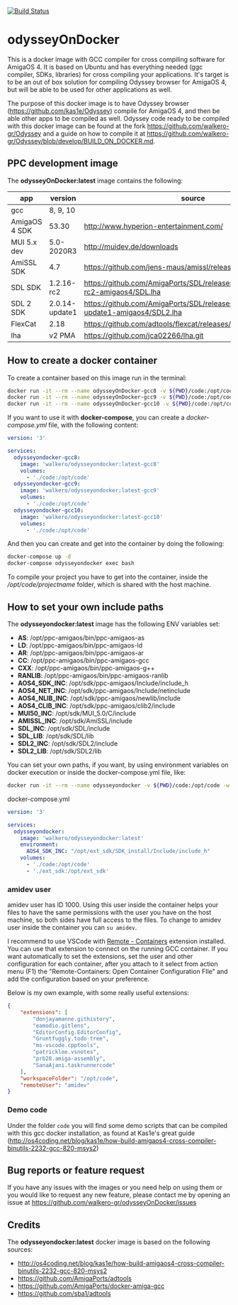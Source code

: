 [![Build Status](https://drone-gh.intercube.gr/api/badges/walkero-gr/odysseyOnDocker/status.svg)](https://drone-gh.intercube.gr/walkero-gr/odysseyOnDocker)

# odysseyOnDocker
This is a docker image with GCC compiler for cross compiling software for AmigaOS 4. It is based on Ubuntu and has everything needed (ggc compiler, SDKs, libraries) for cross compiling your applications. It's target is to be an out of box solution for compiling Odyssey browser for AmigaOS 4, but will be able to be used for other applications as well.

The purpose of this docker image is to have Odyssey browser (https://github.com/kas1e/Odyssey) compile for AmigaOS 4, and then be able other apps to be compiled as well. Odyssey code ready to be compiled with this docker image can be found at the fork https://github.com/walkero-gr/Odyssey and a guide on how to compile it at https://github.com/walkero-gr/Odyssey/blob/develop/BUILD_ON_DOCKER.md.

## PPC development image
The **odysseyOnDocker:latest** image contains the following:

| app               | version                        | source
|-------------------|--------------------------------|-----------------------------------|
| gcc               | 8, 9, 10                       |
| AmigaOS 4 SDK     | 53.30                          | http://www.hyperion-entertainment.com/
| MUI 5.x dev       | 5.0-2020R3                     | http://muidev.de/downloads
| AmiSSL SDK        | 4.7                            | https://github.com/jens-maus/amissl/releases/tag/4.7
| SDL SDK           | 1.2.16-rc2                     | https://github.com/AmigaPorts/SDL/releases/download/v1.2.16-rc2-amigaos4/SDL.lha
| SDL 2 SDK         | 2.0.14-update1                 | https://github.com/AmigaPorts/SDL/releases/download/v2.0.14-update1-amigaos4/SDL2.lha
| FlexCat           | 2.18                           | https://github.com/adtools/flexcat/releases/tag/2.18
| lha               | v2 PMA                         | https://github.com/jca02266/lha.git

## How to create a docker container

To create a container based on this image run in the terminal:

```bash
docker run -it --rm --name odysseyOnDocker-gcc8 -v ${PWD}/code:/opt/code -w /opt/code walkero/odysseyondocker:latest-gcc8 /bin/bash
docker run -it --rm --name odysseyOnDocker-gcc9 -v ${PWD}/code:/opt/code -w /opt/code walkero/odysseyondocker:latest-gcc9 /bin/bash
docker run -it --rm --name odysseyOnDocker-gcc10 -v ${PWD}/code:/opt/code -w /opt/code walkero/odysseyondocker:latest-gcc10 /bin/bash
```

If you want to use it with **docker-compose**, you can create a *docker-compose.yml* file, with the following content:

```yaml
version: '3'

services:
  odysseyondocker-gcc8:
    image: 'walkero/odysseyondocker:latest-gcc8'
    volumes:
      - './code:/opt/code'
  odysseyondocker-gcc9:
    image: 'walkero/odysseyondocker:latest-gcc9'
    volumes:
      - './code:/opt/code'
  odysseyondocker-gcc10:
    image: 'walkero/odysseyondocker:latest-gcc10'
    volumes:
      - './code:/opt/code'
```

And then you can create and get into the container by doing the following:
```bash
docker-compose up -d
docker-compose odysseyondocker exec bash
```

To compile your project you have to get into the container, inside the */opt/code/projectname* folder, which is shared with the host machine.

## How to set your own include paths

The **odysseyondocker:latest** image has the following ENV variables set:

* **AS**: /opt/ppc-amigaos/bin/ppc-amigaos-as
* **LD**: /opt/ppc-amigaos/bin/ppc-amigaos-ld
* **AR**: /opt/ppc-amigaos/bin/ppc-amigaos-ar
* **CC**: /opt/ppc-amigaos/bin/ppc-amigaos-gcc
* **CXX**: /opt/ppc-amigaos/bin/ppc-amigaos-g++
* **RANLIB**: /opt/ppc-amigaos/bin/ppc-amigaos-ranlib
* **AOS4_SDK_INC**: /opt/sdk/ppc-amigaos/Include/include_h
* **AOS4_NET_INC**: /opt/sdk/ppc-amigaos/Include/netinclude
* **AOS4_NLIB_INC**: /opt/sdk/ppc-amigaos/newlib/include
* **AOS4_CLIB_INC**: /opt/sdk/ppc-amigaos/clib2/include
* **MUI50_INC**: /opt/sdk/MUI_5.0/C/include
* **AMISSL_INC**: /opt/sdk/AmiSSL/include
* **SDL_INC**: /opt/sdk/SDL/include
* **SDL_LIB**: /opt/sdk/SDL/lib
* **SDL2_INC**: /opt/sdk/SDL2/include
* **SDL2_LIB**: /opt/sdk/SDL2/lib

You can set your own paths, if you want, by using environment variables on docker execution or inside the docker-compose.yml file, like:
```bash
docker run -it --rm --name odysseyondocker -v ${PWD}/code:/opt/code -w /opt/code -e AOS4_SDK_INC="/your/folder/path" walkero/odysseyondocker:latest /bin/bash
```
docker-compose.yml
```yaml
version: '3'

services:
  odysseyondocker:
    image: 'walkero/odysseyondocker:latest'
    environment:
      AOS4_SDK_INC: "/opt/ext_sdk/SDK_install/Include/include_h"
    volumes:
      - './code:/opt/code'
      - './ext_sdk:/opt/ext_sdk'
```

### amidev user
amidev user has ID 1000. Using this user inside the container helps your files to have the same permissions with the user you have on the host machine, so both sides have full access to the files. To change to amidev user inside the container you can `su amidev`. 

I recommend to use VSCode with [Remote - Containers](https://marketplace.visualstudio.com/items?itemName=ms-vscode-remote.remote-containers) extension installed. You can use that extension to connect on the running GCC container. If you want automatically to set the extensions, set the user and other configuration for each container, after you attach to it select from action menu (F1) the "Remote-Containers: Open Container Configuration FIle" and add the configuration based on your preference. 

Below is my own example, with some really useful extensions:
```json
{
	"extensions": [
		"donjayamanne.githistory",
		"eamodio.gitlens",
		"EditorConfig.EditorConfig",
		"Gruntfuggly.todo-tree",
		"ms-vscode.cpptools",
		"patricklee.vsnotes",
		"prb28.amiga-assembly",
		"SanaAjani.taskrunnercode"
	],
	"workspaceFolder": "/opt/code",
	"remoteUser": "amidev"
}
```

### Demo code
Under the folder `code` you will find some demo scripts that can be compiled with this gcc docker installation, as found at Kas1e's great guide (http://os4coding.net/blog/kas1e/how-build-amigaos4-cross-compiler-binutils-2232-gcc-820-msys2)

## Bug reports or feature request
If you have any issues with the images or you need help on using them or you would like to request any new feature, please contact me by opening an issue at https://github.com/walkero-gr/odysseyOnDocker/issues

## Credits
The **odysseyondocker:latest** docker image is based on the following sources:
* http://os4coding.net/blog/kas1e/how-build-amigaos4-cross-compiler-binutils-2232-gcc-820-msys2
* https://github.com/AmigaPorts/adtools
* https://github.com/AmigaPorts/docker-amiga-gcc
* https://github.com/sba1/adtools
